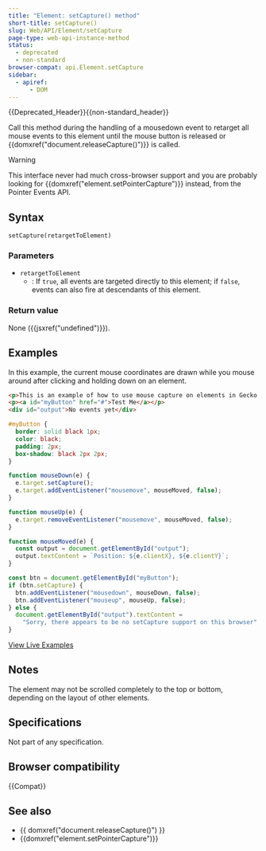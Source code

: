 ```yaml
---
title: "Element: setCapture() method"
short-title: setCapture()
slug: Web/API/Element/setCapture
page-type: web-api-instance-method
status:
  - deprecated
  - non-standard
browser-compat: api.Element.setCapture
sidebar:
  - apiref:
      - DOM
---
```


{{Deprecated_Header}}{{non-standard_header}}

Call this method during the handling of a mousedown event to retarget all mouse events
to this element until the mouse button is released or {{domxref("document.releaseCapture()")}} is called.

> [!WARNING]
> This interface never had much cross-browser
> support and you are probably looking for {{domxref("element.setPointerCapture")}} instead,
> from the Pointer Events API.

## Syntax

```js-nolint
setCapture(retargetToElement)
```

### Parameters

- `retargetToElement`
  - : If `true`, all events are targeted directly to this element; if
    `false`, events can also fire at descendants of this element.

### Return value

None ({{jsxref("undefined")}}).

## Examples

In this example, the current mouse coordinates are drawn while you mouse around after
clicking and holding down on an element.

```html
<p>This is an example of how to use mouse capture on elements in Gecko 2.0.</p>
<p><a id="myButton" href="#">Test Me</a></p>
<div id="output">No events yet</div>
```

```css
#myButton {
  border: solid black 1px;
  color: black;
  padding: 2px;
  box-shadow: black 2px 2px;
}
```

```js
function mouseDown(e) {
  e.target.setCapture();
  e.target.addEventListener("mousemove", mouseMoved, false);
}

function mouseUp(e) {
  e.target.removeEventListener("mousemove", mouseMoved, false);
}

function mouseMoved(e) {
  const output = document.getElementById("output");
  output.textContent = `Position: ${e.clientX}, ${e.clientY}`;
}

const btn = document.getElementById("myButton");
if (btn.setCapture) {
  btn.addEventListener("mousedown", mouseDown, false);
  btn.addEventListener("mouseup", mouseUp, false);
} else {
  document.getElementById("output").textContent =
    "Sorry, there appears to be no setCapture support on this browser";
}
```

[View Live Examples](https://mdn.dev/archives/media/samples/domref/mousecapture.html)

## Notes

The element may not be scrolled completely to the top or bottom, depending on the
layout of other elements.

## Specifications

Not part of any specification.

## Browser compatibility

{{Compat}}

## See also

- {{ domxref("document.releaseCapture()") }}
- {{domxref("element.setPointerCapture")}}
